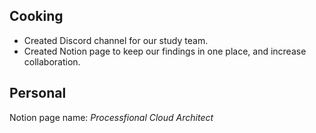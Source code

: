 ## Cooking

* Created Discord channel for our study team.
* Created Notion page to keep our findings in one place, and increase collaboration.

## Personal
Notion page name: *Processfional Cloud Architect*

